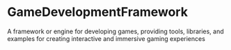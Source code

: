 # GameDevelopmentFramework
A framework or engine for developing games, providing tools, libraries, and examples for creating interactive and immersive gaming experiences
